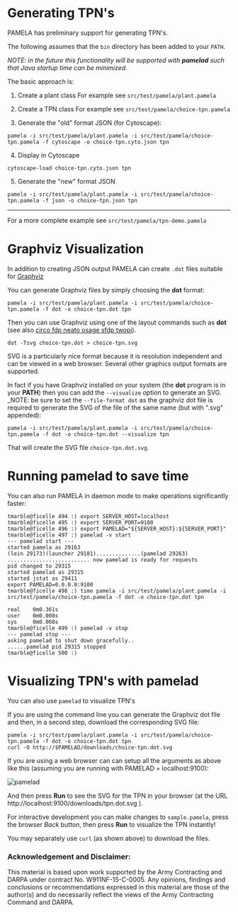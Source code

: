 # Generating TPN's

PAMELA has preliminary support for generating TPN's.

The following assumes that the `bin` directory has been added to your `PATH`.

_NOTE: in the future this functionality will be supported with **pamelad** such that Java startup time can be minimized._

The basic approach is:

1. Create a plant class
   For example see `src/test/pamela/plant.pamela`

2. Create a TPN class
   For example see `src/test/pamela/choice-tpn.pamela`

3. Generate the "old" format JSON (for Cytoscape):

````
pamela -i src/test/pamela/plant.pamela -i src/test/pamela/choice-tpn.pamela -f cytoscape -o choice-tpn.cyto.json tpn
````

4. Display in Cytoscape

````
cytoscape-load choice-tpn.cyto.json tpn
````

5. Generate the "new" format JSON

````
pamela -i src/test/pamela/plant.pamela -i src/test/pamela/choice-tpn.pamela -f json -o choice-tpn.json tpn
````

-----

For a more complete example see `src/test/pamela/tpn-demo.pamela`

# Graphviz Visualization

In addition to creating JSON output PAMELA can create `.dot` files
suitable for [Graphviz](http://www.graphviz.org/)

You can generate Graphviz files by simply choosing the **dot** format:

````
pamela -i src/test/pamela/plant.pamela -i src/test/pamela/choice-tpn.pamela -f dot -o choice-tpn.dot tpn
````

Then you can use Graphviz using one of the layout commands
such as **dot** (see also [circo fdp neato osage sfdp twopi](http://www.graphviz.org/Documentation.php)).

````
dot -Tsvg choice-tpn.dot > choice-tpn.svg
````

SVG is a particularly nice format because it is resolution
independent and can be viewed in a web browser. Several
other graphics output formats are supported.

In fact if you have Graphviz installed on your system
(the **dot** program is in your **PATH**) then you can add the
`--visualize` option to generate an SVG. _NOTE: be sure
to set the `--file-format dot` as the graphviz dot file
is required to generate the SVG of the file of the same
name (but with ".svg" appended):

````
pamela -i src/test/pamela/plant.pamela -i src/test/pamela/choice-tpn.pamela -f dot -o choice-tpn.dot --visualize tpn
````

That will create the SVG file `choice-tpn.dot.svg`.


# Running pamelad to save time

You can also run PAMELA in daemon mode to make operations
significantly faster:

````
tmarble@ficelle 494 :) export SERVER_HOST=localhost
tmarble@ficelle 495 :) export SERVER_PORT=9100
tmarble@ficelle 496 :) export PAMELAD="${SERVER_HOST}:${SERVER_PORT}"
tmarble@ficelle 497 :) pamelad -v start
--- pamelad start ---
started pamela as 29163
(lein 29173)(launcher 29181)..............(pamelad 29263)
.......................... now pamelad is ready for requests
pid changed to 29315
started pamelad as 29315
started jstat as 29411
export PAMELAD=0.0.0.0:9100
tmarble@ficelle 498 :) time pamela -i src/test/pamela/plant.pamela -i src/test/pamela/choice-tpn.pamela -f dot -o choice-tpn.dot tpn

real    0m0.361s
user    0m0.008s
sys	    0m0.008s
tmarble@ficelle 499 :) pamelad -v stop
--- pamelad stop ---
asking pamelad to shut down gracefully..
......pamelad pid 29315 stopped
tmarble@ficelle 500 :)
````

# Visualizing TPN's with pamelad

You can also use `pamelad` to visualize TPN's

If you are using the command line you can generate the
Graphviz dot file and then, in a second step, download
the corresponding SVG file:

````
pamela -i src/test/pamela/plant.pamela -i src/test/pamela/choice-tpn.pamela -f dot -o choice-tpn.dot tpn
curl -O http://$PAMELAD/downloads/choice-tpn.dot.svg
````

If you are using a web browser can can setup all the arguments
as above like this (assuming you are running with PAMELAD = localhost:9100):

![pamelad](src/test/pamela/pamelad.png)

And then press **Run** to see the SVG for the TPN in your
browser (at the URL http://localhost:9100/downloads/tpn.dot.svg ).

For interactive development you can make changes to `sample.pamela`,
press the browser *Back* button, then press **Run** to visualize
the TPN instantly!

You may separately use `curl` (as shown above) to
download the files.


### Acknowledgement and Disclaimer:
This material is based upon work supported by the Army Contracting
and DARPA under contract No. W911NF-15-C-0005.
Any opinions, findings and conclusions or recommendations expressed
in this material are those of the author(s) and do necessarily reflect the
views of the Army Contracting Command and DARPA.
